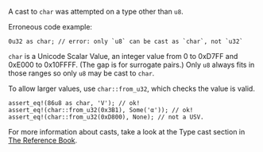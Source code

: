 A cast to `char` was attempted on a type other than `u8`.

Erroneous code example:

```compile_fail,E0604
0u32 as char; // error: only `u8` can be cast as `char`, not `u32`
```

`char` is a Unicode Scalar Value, an integer value from 0 to 0xD7FF and
0xE000 to 0x10FFFF. (The gap is for surrogate pairs.) Only `u8` always fits in
those ranges so only `u8` may be cast to `char`.

To allow larger values, use `char::from_u32`, which checks the value is valid.

```
assert_eq!(86u8 as char, 'V'); // ok!
assert_eq!(char::from_u32(0x3B1), Some('α')); // ok!
assert_eq!(char::from_u32(0xD800), None); // not a USV.
```

For more information about casts, take a look at the Type cast section in
[The Reference Book][1].

[1]: https://doc.rust-lang.org/reference/expressions/operator-expr.html#type-cast-expressions
